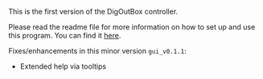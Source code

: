 This is the first version of the DigOutBox controller.

Please read the readme file for more information on how to set up and use this program. You can find it [here](https://github.com/galactic-forensics/DigOutBox/tree/main/controller).

Fixes/enhancements in this minor version `gui_v0.1.1`:

- Extended help via tooltips
